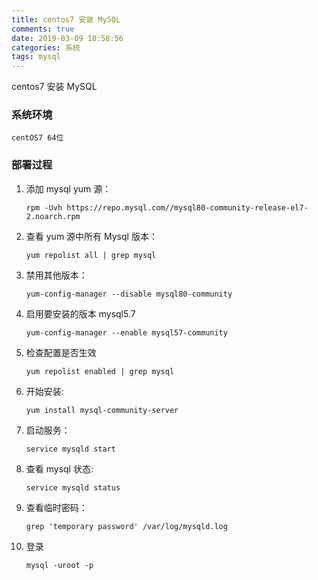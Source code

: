 ```yaml
---
title: centos7 安装 MySQL
comments: true
date: 2019-03-09 18:58:56
categories: 系统
tags: mysql
---
```


centos7 安装 MySQL

<!--more-->

### 系统环境

```
centOS7 64位
```

### 部署过程

1. 添加 mysql yum 源：

   ```
   rpm -Uvh https://repo.mysql.com//mysql80-community-release-el7-2.noarch.rpm
   ```

2. 查看 yum 源中所有 Mysql 版本：

   ```
   yum repolist all | grep mysql
   ```

3. 禁用其他版本：

   ```
   yum-config-manager --disable mysql80-community
   ```

4. 启用要安装的版本 mysql5.7

   ```
   yum-config-manager --enable mysql57-community
   ```

5. 检查配置是否生效

   ```
   yum repolist enabled | grep mysql
   ```

6. 开始安装:

   ```
   yum install mysql-community-server
   ```

7. 启动服务：

   ```
   service mysqld start
   ```

8. 查看 mysql 状态:

   ```
   service mysqld status
   ```

9. 查看临时密码：

   ```
   grep 'temporary password' /var/log/mysqld.log
   ```

10. 登录

    ```
    mysql -uroot -p
    ```
